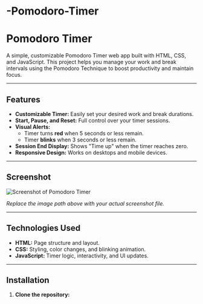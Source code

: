 # -Pomodoro-Timer
 # Pomodoro Timer

A simple, customizable Pomodoro Timer web app built with HTML, CSS, and JavaScript. This project helps you manage your work and break intervals using the Pomodoro Technique to boost productivity and maintain focus.

---

## Features

- **Customizable Timer:** Easily set your desired work and break durations.
- **Start, Pause, and Reset:** Full control over your timer sessions.
- **Visual Alerts:**
  - Timer turns **red** when 5 seconds or less remain.
  - Timer **blinks** when 3 seconds or less remain.
- **Session End Display:** Shows "Time up" when the timer reaches zero.
- **Responsive Design:** Works on desktops and mobile devices.

---

## Screenshot

![Screenshot of Pomodoro Timer](images/pomodoro-screenshot.png)

*Replace the image path above with your actual screenshot file.*

---

## Technologies Used

- **HTML:** Page structure and layout.
- **CSS:** Styling, color changes, and blinking animation.
- **JavaScript:** Timer logic, interactivity, and UI updates.

---

## Installation

1. **Clone the repository:**
